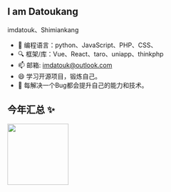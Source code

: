 ## I am Datoukang
imdatouk、Shimiankang

- 🔭 编程语言：python、JavaScript、PHP、CSS、
- 🔍 框架/库：Vue、React、taro、uniapp、thinkphp
- 📫 邮箱: imdatouk@outlook.com
- 😄 学习开源项目，锻炼自己。
- 🌱 每解决一个Bug都会提升自己的能力和技术。

## 今年汇总 ✨

<img height="137px" src="https://github-readme-stats.vercel.app/api?username=Shimiankang&hide_title=true&hide_border=true&show_icons=true&include_all_commits=true&line_height=21&bg_color=0,17ead9,6078ea,70a1ff&theme=graywhite&locale=cn" /><!--<img height="137px" src="https://github-readme-stats.vercel.app/api/top-langs/?username=Shimiankang&hide_title=true&hide_border=true&layout=compact&bg_color=0,42e695,3bb2b8,70a1ff&theme=graywhite&locale=cn" />-->
